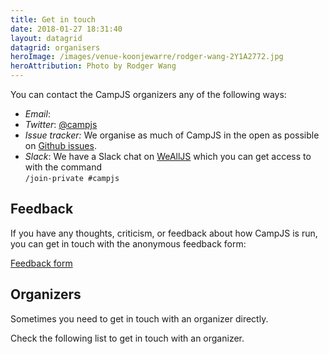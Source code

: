 ```yaml
---
title: Get in touch
date: 2018-01-27 18:31:40
layout: datagrid
datagrid: organisers
heroImage: /images/venue-koonjewarre/rodger-wang-2Y1A2772.jpg
heroAttribution: Photo by Rodger Wang
---
```


You can contact the CampJS organizers any of the following ways:

* *Email*:
* *Twitter*: <a href="https://mobile.twitter.com/campjs">@campjs</a>
* *Issue tracker:* We organise as much of CampJS in the open as possible on <a href="https://github.com/campjs/campjs-ix/issues">Github issues</a>.
* *Slack*: We have a Slack chat on <a href="https://wealljs.org/">WeAllJS</a> which you can get access to with the command<br>`/join-private #campjs`

## Feedback
If you have any thoughts, criticism, or feedback about how CampJS is run, you can get in touch with the anonymous feedback form:

<a
class="btn btn-secondary" href="https://docs.google.com/forms/d/e/1FAIpQLSfXkJ2dsGzxqzweZ7cpS2_pcmiOVbVk9E9YtWOYysGrUy8JhA/viewform">Feedback form</a>

## Organizers
Sometimes you need to get in touch with an organizer directly.

Check the following list to get in touch with an organizer.
